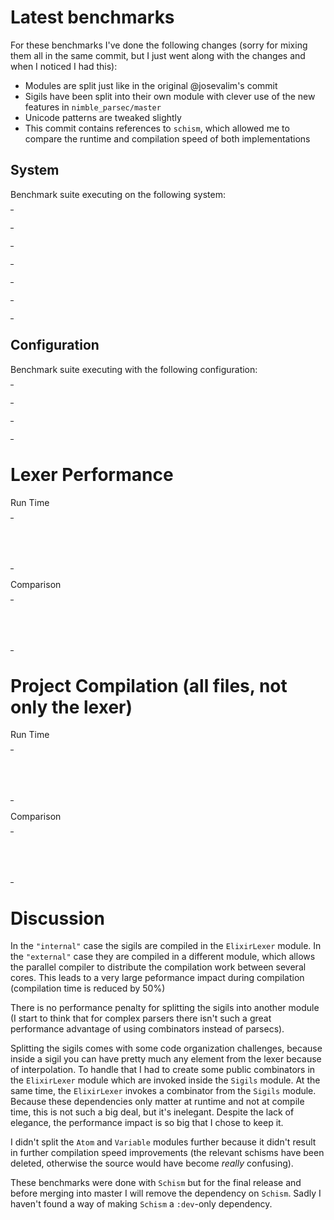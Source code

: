 # Latest benchmarks

For these benchmarks I've done the following changes (sorry for mixing them all in the same commit, but I just went along with the changes and when I noticed I had this):

* Modules are split just like in the original @josevalim's commit
* Sigils have been split into their own module with clever use of the new features in `nimble_parsec/master`
* Unicode patterns are tweaked slightly
* This commit contains references to `schism`, which allowed me to compare the runtime and compilation speed of both implementations

## System

Benchmark suite executing on the following system:

<table style="width: 1%">
  <tr>
    <th style="width: 1%; white-space: nowrap">Operating System</th>
    <td>Linux</td>
  </tr><tr>
    <th style="white-space: nowrap">CPU Information</th>
    <td style="white-space: nowrap">Intel(R) Core(TM) i7-6700HQ CPU @ 2.60GHz</td>
  </tr><tr>
    <th style="white-space: nowrap">Number of Available Cores</th>
    <td style="white-space: nowrap">8</td>
  </tr><tr>
    <th style="white-space: nowrap">Available Memory</th>
    <td style="white-space: nowrap">7.87 GB</td>
  </tr><tr>
    <th style="white-space: nowrap">Elixir Version</th>
    <td style="white-space: nowrap">1.10.4</td>
  </tr><tr>
    <th style="white-space: nowrap">Erlang Version</th>
    <td style="white-space: nowrap">23.0.3</td>
  </tr>
</table>

## Configuration

Benchmark suite executing with the following configuration:

<table style="width: 1%">
  <tr>
    <th style="width: 1%">:time</th>
    <td style="white-space: nowrap">5 s</td>
  </tr><tr>
    <th>:parallel</th>
    <td style="white-space: nowrap">1</td>
  </tr><tr>
    <th>:warmup</th>
    <td style="white-space: nowrap">2 s</td>
  </tr>
</table>

# Lexer Performance

Run Time

<table style="width: 1%">
  <tr>
    <th>Name</th>
    <th style="text-align: right">IPS</th>
    <th style="text-align: right">Average</th>
    <th style="text-align: right">Devitation</th>
    <th style="text-align: right">Median</th>
    <th style="text-align: right">99th&nbsp;%</th>
  </tr>
  <tr>
    <td style="white-space: nowrap">Lexer performance - external</td>
    <td style="white-space: nowrap; text-align: right">146.39</td>
    <td style="white-space: nowrap; text-align: right">6.83 ms</td>
    <td style="white-space: nowrap; text-align: right">±6.48%</td>
    <td style="white-space: nowrap; text-align: right">6.82 ms</td>
    <td style="white-space: nowrap; text-align: right">8.26 ms</td>
  </tr>
  <tr>
    <td style="white-space: nowrap">Lexer performance - internal</td>
    <td style="white-space: nowrap; text-align: right">141.31</td>
    <td style="white-space: nowrap; text-align: right">7.08 ms</td>
    <td style="white-space: nowrap; text-align: right">±4.55%</td>
    <td style="white-space: nowrap; text-align: right">7.02 ms</td>
    <td style="white-space: nowrap; text-align: right">8.39 ms</td>
  </tr>
</table>

Comparison

<table style="width: 1%">
  <tr>
    <th>Name</th>
    <th style="text-align: right">IPS</th>
    <th style="text-align: right">Slower</th>
  <tr>
    <td style="white-space: nowrap">Lexer performance - external</td>
    <td style="white-space: nowrap;text-align: right">146.39</td>
    <td>&nbsp;</td>
  </tr>
  <tr>
    <td style="white-space: nowrap">Lexer performance - internal</td>
    <td style="white-space: nowrap; text-align: right">141.31</td>
    <td style="white-space: nowrap; text-align: right">1.04x</td>
  </tr>
</table>

# Project Compilation (all files, not only the lexer)

Run Time

<table style="width: 1%">
  <tr>
    <th>Name</th>
    <th style="text-align: right">IPS</th>
    <th style="text-align: right">Average</th>
    <th style="text-align: right">Devitation</th>
    <th style="text-align: right">Median</th>
    <th style="text-align: right">99th&nbsp;%</th>
  </tr>
  <tr>
    <td style="white-space: nowrap">Project compilation time - external</td>
    <td style="white-space: nowrap; text-align: right">0.159</td>
    <td style="white-space: nowrap; text-align: right">6.28 s</td>
    <td style="white-space: nowrap; text-align: right">±0.00%</td>
    <td style="white-space: nowrap; text-align: right">6.28 s</td>
    <td style="white-space: nowrap; text-align: right">6.28 s</td>
  </tr>
  <tr>
    <td style="white-space: nowrap">Project compilation time - internal</td>
    <td style="white-space: nowrap; text-align: right">0.0738</td>
    <td style="white-space: nowrap; text-align: right">13.55 s</td>
    <td style="white-space: nowrap; text-align: right">±0.00%</td>
    <td style="white-space: nowrap; text-align: right">13.55 s</td>
    <td style="white-space: nowrap; text-align: right">13.55 s</td>
  </tr>
</table>

Comparison

<table style="width: 1%">
  <tr>
    <th>Name</th>
    <th style="text-align: right">IPS</th>
    <th style="text-align: right">Slower</th>
  <tr>
    <td style="white-space: nowrap">Project compilation time - external</td>
    <td style="white-space: nowrap;text-align: right">0.159</td>
    <td>&nbsp;</td>
  </tr>
  <tr>
    <td style="white-space: nowrap">Project compilation time - internal</td>
    <td style="white-space: nowrap; text-align: right">0.0738</td>
    <td style="white-space: nowrap; text-align: right">2.16x</td>
  </tr>
</table>

# Discussion

In the `"internal"` case the sigils are compiled in the `ElixirLexer` module. In the `"external"` case they are compiled in a different module, which allows the parallel compiler to distribute the compilation work between several cores. This leads to a very large peformance impact during compilation (compilation time is reduced by 50%)

There is no performance penalty for splitting the sigils into another module (I start to think that for complex parsers there isn't such a great performance advantage of using combinators instead of parsecs).

Splitting the sigils comes with some code organization challenges, because inside a sigil you can have pretty much any element from the lexer because of interpolation. To handle that I had to create some public combinators in the `ElixirLexer` module which are invoked inside the `Sigils` module. At the same time, the `ElixirLexer` invokes a combinator from the `Sigils` module. Because these dependencies only matter at runtime and not at compile time, this is not such a big deal, but it's inelegant. Despite the lack of elegance, the performance impact is so big that I chose to keep it.

I didn't split the `Atom` and `Variable` modules further because it didn't result in further compilation speed improvements (the relevant schisms have been deleted, otherwise the source would have become *really* confusing).

These benchmarks were done with `Schism` but for the final release and before merging into master I will remove the dependency on `Schism`. Sadly I haven't found a way of making `Schism` a `:dev`-only dependency.